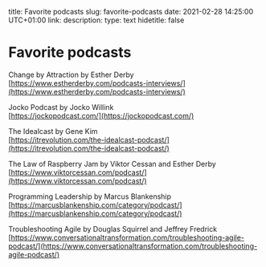 title: Favorite podcasts
slug: favorite-podcasts
date: 2021-02-28 14:25:00 UTC+01:00
link: 
description: 
type: text
hidetitle: false


# Favorite podcasts

Change by Attraction by Esther Derby  
[https://www.estherderby.com/podcasts-interviews/](https://www.estherderby.com/podcasts-interviews/)

Jocko Podcast by Jocko Willink  
[https://jockopodcast.com/](https://jockopodcast.com/)

The Idealcast by Gene Kim  
[https://itrevolution.com/the-idealcast-podcast/](https://itrevolution.com/the-idealcast-podcast/)

The Law of Raspberry Jam by Viktor Cessan and Esther Derby  
[https://www.viktorcessan.com/podcast/](https://www.viktorcessan.com/podcast/)

Programming Leadership by Marcus Blankenship  
[https://marcusblankenship.com/category/podcast/](https://marcusblankenship.com/category/podcast/)

Troubleshooting Agile by Douglas Squirrel and Jeffrey Fredrick  
[https://www.conversationaltransformation.com/troubleshooting-agile-podcast/](https://www.conversationaltransformation.com/troubleshooting-agile-podcast/)
